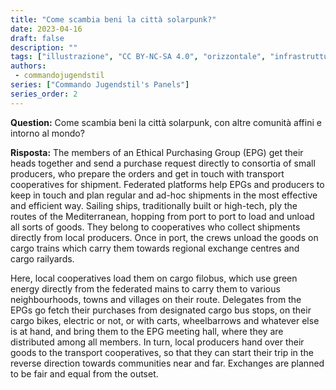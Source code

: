 ```yaml
---
title: "Come scambia beni la città solarpunk?"
date: 2023-04-16
draft: false
description: ""
tags: ["illustrazione", "CC BY-NC-SA 4.0", "orizzontale", "infrastrutture", "trasporti"]
authors:
 - commandojugendstil
series: ["Commando Jugendstil's Panels"]
series_order: 2
---
```


**Question:** 
Come scambia beni la città solarpunk, con altre comunità affini e intorno al mondo?

**Risposta:**
The members of an Ethical Purchasing Group (EPG) get their heads together and send a purchase request directly to consortia of small producers, who prepare the orders and get in touch with transport cooperatives for shipment. Federated platforms help EPGs and producers to keep in touch and plan regular and ad-hoc shipments in the most effective and efficient way. Sailing ships, traditionally built or high-tech, ply the routes of the Mediterranean, hopping from port to port to load and unload all sorts of goods. They belong to cooperatives who collect shipments directly from local producers. Once in port, the crews unload the goods on cargo trains which carry them towards regional exchange centres and cargo railyards. 

Here, local cooperatives load them on cargo filobus, which use green energy directly from the federated mains to carry them to various neighbourhoods, towns and villages on their route. Delegates from the EPGs go fetch their purchases from designated cargo bus stops, on their cargo bikes, electric or not, or with carts, wheelbarrows and whatever else is at hand, and bring them to the EPG meeting hall, where they are distributed among all members. In turn, local producers hand over their goods to the transport cooperatives, so that they can start their trip in the reverse direction towards communities near and far. 
Exchanges are planned to be fair and equal from the outset.

